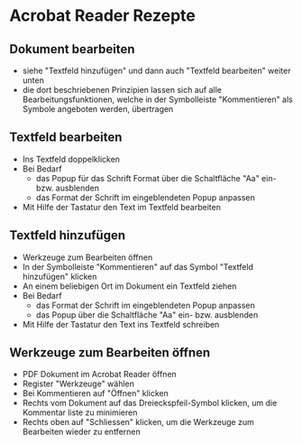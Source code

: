# Acrobat Reader Rezepte
## Dokument bearbeiten
* siehe "Textfeld hinzufügen" und dann auch "Textfeld bearbeiten" weiter unten
* die dort beschriebenen Prinzipien lassen sich auf alle Bearbeitungsfunktionen, welche in der Symbolleiste "Kommentieren" als Symbole angeboten werden, übertragen

## Textfeld bearbeiten
* Ins Textfeld doppelklicken
* Bei Bedarf 
  * das Popup für das Schrift Format über die Schaltfläche "Aa" ein- bzw. ausblenden
  * das Format der Schrift im eingeblendeten Popup anpassen
* Mit Hilfe der Tastatur den Text im Textfeld bearbeiten

## Textfeld hinzufügen
* Werkzeuge zum Bearbeiten öffnen
* In der Symbolleiste "Kommentieren" auf das Symbol "Textfeld hinzufügen" klicken
* An einem beliebigen Ort im Dokument ein Textfeld ziehen
* Bei Bedarf 
  * das Format der Schrift im eingeblendeten Popup anpassen
  * das Popup über die Schaltfläche "Aa" ein- bzw. ausblenden
* Mit Hilfe der Tastatur den Text ins Textfeld schreiben

## Werkzeuge zum Bearbeiten öffnen
* PDF Dokument im Acrobat Reader öffnen
* Register "Werkzeuge" wählen
* Bei Kommentieren auf "Öffnen" klicken
* Rechts vom Dokument auf das Dreieckspfeil-Symbol klicken, um die Kommentar liste zu minimieren
* Rechts oben auf "Schliessen" klicken, um die Werkzeuge zum Bearbeiten wieder zu entfernen
